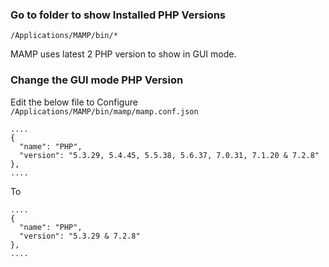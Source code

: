 ### Go to folder to show Installed PHP Versions
```
/Applications/MAMP/bin/*
```

MAMP uses latest 2 PHP version to show in GUI mode.

### Change the GUI mode PHP Version

Edit the below file to Configure  `/Applications/MAMP/bin/mamp/mamp.conf.json`

```
....
{
  "name": "PHP",
  "version": "5.3.29, 5.4.45, 5.5.38, 5.6.37, 7.0.31, 7.1.20 & 7.2.8"
},
....
```
To
```
....
{
  "name": "PHP",
  "version": "5.3.29 & 7.2.8"
},
....
```
